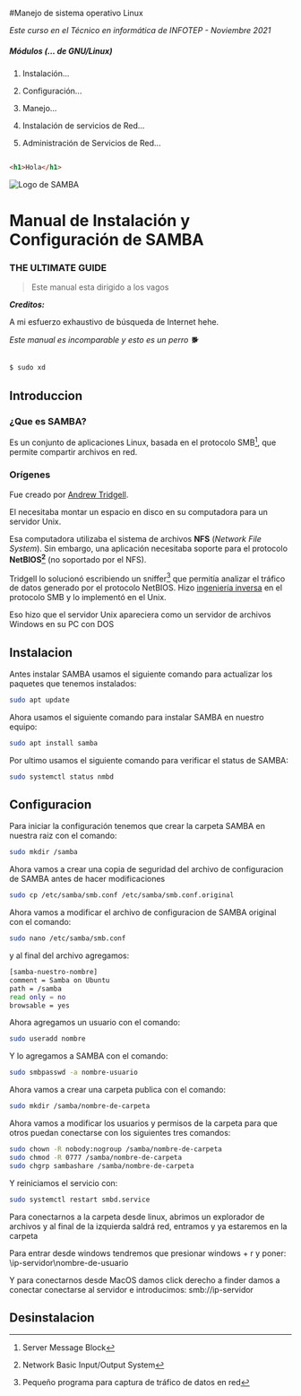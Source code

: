 #Manejo de sistema operativo Linux

*Este curso en el Técnico en informática de INFOTEP - Noviembre 2021*

  

##### Módulos (... de GNU/Linux)

1. Instalación...

2. Configuración...

3. Manejo...

4. Instalación de servicios de Red...

5. Administración de Servicios de Red...

  

```html

<h1>Hola</h1>

```

  

![Logo de SAMBA](https://www.muylinux.com/wp-content/uploads/2014/04/samba.jpg)

  

# Manual de Instalación y Configuración de SAMBA

  

### THE ULTIMATE GUIDE

  

> Este manual esta dirigido a los vagos

  

***Creditos:***

  

A mi esfuerzo exhaustivo de búsqueda de Internet hehe.

  

*Este manual es incomparable y esto es un perro 🐕*

  

```bash

$ sudo xd

```

  

## Introduccion

### ¿Que es SAMBA?

Es un conjunto de aplicaciones Linux, basada en el protocolo SMB[^1], que permite compartir archivos en red.

  

### Orígenes

Fue creado por [Andrew Tridgell](https://es.wikipedia.org/wiki/Andrew_Tridgell  "https://es.wikipedia.org/wiki/Andrew_Tridgell").

El necesitaba montar un espacio en disco en su computadora para un servidor Unix.

Esa computadora utilizaba el sistema de archivos **NFS** (*Network File System*). Sin embargo, una aplicación necesitaba soporte para el protocolo **NetBIOS[^2]** (no soportado por el NFS).

Tridgell lo solucionó escribiendo un sniffer[^3] que permitía analizar el tráfico de datos generado por el protocolo NetBIOS. Hizo [ingeniería inversa](https://es.wikipedia.org/wiki/Ingenier%C3%ADa_inversa  "https://es.wikipedia.org/wiki/Ingeniería_inversa") en el protocolo SMB y lo implementó en el Unix.

  

Eso hizo que el servidor Unix apareciera como un servidor de archivos Windows en su PC con DOS

  

## Instalacion

 Antes instalar SAMBA usamos el siguiente comando para actualizar los paquetes que tenemos instalados:
```bash
sudo apt update
```
Ahora usamos el siguiente comando para instalar SAMBA en nuestro equipo:

```bash
sudo apt install samba
```
Por ultimo usamos el siguiente comando para verificar el status de SAMBA: 

```bash
sudo systemctl status nmbd
```
## Configuracion

Para iniciar la configuración tenemos que crear la carpeta SAMBA en nuestra raiz con el comando: 

```bash
sudo mkdir /samba
```
Ahora vamos a crear una copia de seguridad del archivo de configuracion de SAMBA antes de hacer modificaciones

```bash
sudo cp /etc/samba/smb.conf /etc/samba/smb.conf.original
```

Ahora vamos a modificar el archivo de configuracion de SAMBA original con el comando: 

```bash
sudo nano /etc/samba/smb.conf
```
y al final del archivo agregamos:

```bash
[samba-nuestro-nombre]
comment = Samba on Ubuntu
path = /samba
read only = no
browsable = yes
```
Ahora agregamos un usuario con el comando:

```bash
sudo useradd nombre
```
Y lo agregamos a SAMBA con el comando:

```bash
sudo smbpasswd -a nombre-usuario
```
Ahora vamos a crear una carpeta publica con el comando:

```bash
sudo mkdir /samba/nombre-de-carpeta
```

Ahora vamos a modificar los usuarios y permisos de la carpeta para que otros puedan conectarse con los siguientes tres comandos:

```bash
sudo chown -R nobody:nogroup /samba/nombre-de-carpeta
sudo chmod -R 0777 /samba/nombre-de-carpeta
sudo chgrp sambashare /samba/nombre-de-carpeta
```
Y reiniciamos el servicio con:

```bash
sudo systemctl restart smbd.service
```

Para conectarnos a la carpeta desde linux, abrimos un explorador de archivos y al final de la izquierda saldrá red, entramos y ya estaremos en la carpeta

Para entrar desde windows tendremos que presionar windows + r y poner: \\ip-servidor\nombre-de-usuario

Y para conectarnos desde MacOS damos click derecho a finder damos a conectar conectarse al servidor e introducimos: smb://ip-servidor

## Desinstalacion

  

[^1]: Server Message Block

[^2]: Network Basic Input/Output System

[^3]: Pequeño programa para captura de tráfico de datos en red


